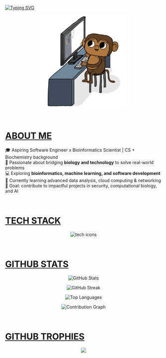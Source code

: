 <!-- Typing SVG -->
[![Typing SVG](https://readme-typing-svg.herokuapp.com?font=Fira+Code&size=28&pause=1000&color=000000&width=800&lines=Hi+there%2C+I'm+Kxxcelo,+welcome+to+my%0AGithub)](https://git.io/typing-svg)

<p align="center">
  <img src="https://github.com/Kingsleyxelo/Typing-mokey-gif/raw/main/giphy.gif" alt="Typing Monkey GIF" width="300"/>
</p>


<p align="center">
  <img src="https://raw.githubusercontent.com/andreasbm/readme/master/assets/lines/rainbow.png" width="100%" height="4px" />
</p>

# <u>ABOUT ME</u>
🎓 Aspiring Software Engineer x Bioinformatics Scientist | CS + Biochemistry background<br>
🧬 Passionate about bridging <b>biology and technology</b> to solve real-world problems<br>
💻 Exploring <b>bioinformatics, machine learning, and software development</b><br>
🌱 Currently learning advanced data analysis, cloud computing & networking<br>
🎯 Goal: contribute to impactful projects in security, computational biology, and AI
</p>

<p align="center">
  <img src="https://raw.githubusercontent.com/andreasbm/readme/master/assets/lines/rainbow.png" width="100%" height="4px" />
</p>

# <u>TECH STACK</u>
<p align="center">
  <img src="https://skillicons.dev/icons?i=cpp,java,python,html,git,github,docker,postman,powershell" alt="tech icons"/>
</p>

<p align="center">
  <img src="https://raw.githubusercontent.com/andreasbm/readme/master/assets/lines/rainbow.png" width="100%" height="4px" />
</p>

# <u>GITHUB STATS</u>

<p align="center">
  <img src="https://github-readme-stats.vercel.app/api?username=Kingsleyxelo&show_icons=true&count_private=true&hide_border=true&theme=radical" alt="GitHub Stats" />
</p>

<p align="center">
  <img src="https://github-readme-streak-stats.herokuapp.com/?user=Kingsleyxelo&theme=radical&hide_border=true" alt="GitHub Streak" />
</p>

<p align="center">
  <img src="https://github-readme-stats.vercel.app/api/top-langs/?username=Kingsleyxelo&langs_count=10&layout=compact&hide_border=true&theme=radical" alt="Top Languages" />
</p>

<p align="center">
  <img src="https://github-readme-activity-graph.vercel.app/graph?username=Kingsleyxelo&theme=radical" alt="Contribution Graph" />
</p>

<p align="center">
  <img src="https://raw.githubusercontent.com/andreasbm/readme/master/assets/lines/rainbow.png" width="100%" height="4px" />
</p>


# <u>GITHUB TROPHIES</u>
<p align="center">
  <img src="https://github-profile-trophy.vercel.app/?username=Kingsleyxelo&theme=radical&no-frame=false&no-bg=false&margin-w=4" width="800" />
</p>
